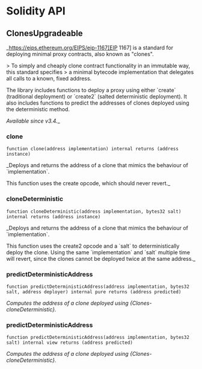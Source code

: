 # Solidity API

## ClonesUpgradeable

_https://eips.ethereum.org/EIPS/eip-1167[EIP 1167] is a standard for
deploying minimal proxy contracts, also known as &quot;clones&quot;.

&gt; To simply and cheaply clone contract functionality in an immutable way, this standard specifies
&gt; a minimal bytecode implementation that delegates all calls to a known, fixed address.

The library includes functions to deploy a proxy using either &#x60;create&#x60; (traditional deployment) or &#x60;create2&#x60;
(salted deterministic deployment). It also includes functions to predict the addresses of clones deployed using the
deterministic method.

_Available since v3.4.__

### clone

```solidity
function clone(address implementation) internal returns (address instance)
```

_Deploys and returns the address of a clone that mimics the behaviour of &#x60;implementation&#x60;.

This function uses the create opcode, which should never revert._

### cloneDeterministic

```solidity
function cloneDeterministic(address implementation, bytes32 salt) internal returns (address instance)
```

_Deploys and returns the address of a clone that mimics the behaviour of &#x60;implementation&#x60;.

This function uses the create2 opcode and a &#x60;salt&#x60; to deterministically deploy
the clone. Using the same &#x60;implementation&#x60; and &#x60;salt&#x60; multiple time will revert, since
the clones cannot be deployed twice at the same address._

### predictDeterministicAddress

```solidity
function predictDeterministicAddress(address implementation, bytes32 salt, address deployer) internal pure returns (address predicted)
```

_Computes the address of a clone deployed using {Clones-cloneDeterministic}._

### predictDeterministicAddress

```solidity
function predictDeterministicAddress(address implementation, bytes32 salt) internal view returns (address predicted)
```

_Computes the address of a clone deployed using {Clones-cloneDeterministic}._


